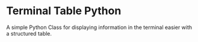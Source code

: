 # Terminal Table Python
A simple Python Class for displaying information in the terminal easier with a structured table.
